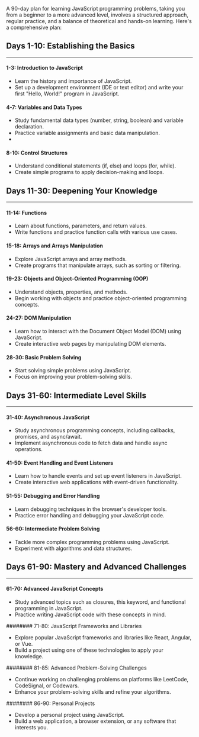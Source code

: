 A 90-day plan for learning JavaScript programming problems, taking you from a beginner to a more advanced level, involves a structured approach, regular practice, and a balance of theoretical and hands-on learning. Here's a comprehensive plan:

## Days 1-10: Establishing the Basics
------------------------------------------------

#### 1-3: Introduction to JavaScript

- Learn the history and importance of JavaScript.
- Set up a development environment (IDE or text editor) and write your first "Hello, World!" program in JavaScript.

#### 4-7: Variables and Data Types

- Study fundamental data types (number, string, boolean) and variable declaration.
- Practice variable assignments and basic data manipulation.
- 
#### 8-10: Control Structures

- Understand conditional statements (if, else) and loops (for, while).
- Create simple programs to apply decision-making and loops.

## Days 11-30: Deepening Your Knowledge
------------------------------------------------

#### 11-14: Functions

- Learn about functions, parameters, and return values.
- Write functions and practice function calls with various use cases.

#### 15-18: Arrays and Arrays Manipulation

- Explore JavaScript arrays and array methods.
- Create programs that manipulate arrays, such as sorting or filtering.

#### 19-23: Objects and Object-Oriented Programming (OOP)

- Understand objects, properties, and methods.
- Begin working with objects and practice object-oriented programming concepts.

#### 24-27: DOM Manipulation

- Learn how to interact with the Document Object Model (DOM) using JavaScript.
- Create interactive web pages by manipulating DOM elements.

#### 28-30: Basic Problem Solving

- Start solving simple problems using JavaScript.
- Focus on improving your problem-solving skills.

## Days 31-60: Intermediate Level Skills
-----------------------------------------------------------

#### 31-40: Asynchronous JavaScript

- Study asynchronous programming concepts, including callbacks, promises, and async/await.
- Implement asynchronous code to fetch data and handle async operations.

#### 41-50: Event Handling and Event Listeners

- Learn how to handle events and set up event listeners in JavaScript.
- Create interactive web applications with event-driven functionality.

#### 51-55: Debugging and Error Handling

- Learn debugging techniques in the browser's developer tools.
- Practice error handling and debugging your JavaScript code.

#### 56-60: Intermediate Problem Solving

- Tackle more complex programming problems using JavaScript.
- Experiment with algorithms and data structures.

## Days 61-90: Mastery and Advanced Challenges
------------------------------------------------------------

#### 61-70: Advanced JavaScript Concepts

- Study advanced topics such as closures, this keyword, and functional programming in JavaScript.
- Practice writing JavaScript code with these concepts in mind.

######## 71-80: JavaScript Frameworks and Libraries

- Explore popular JavaScript frameworks and libraries like React, Angular, or Vue.
- Build a project using one of these technologies to apply your knowledge.

######## 81-85: Advanced Problem-Solving Challenges

- Continue working on challenging problems on platforms like LeetCode, CodeSignal, or Codewars.
- Enhance your problem-solving skills and refine your algorithms.

######## 86-90: Personal Projects

- Develop a personal project using JavaScript.
- Build a web application, a browser extension, or any software that interests you.

